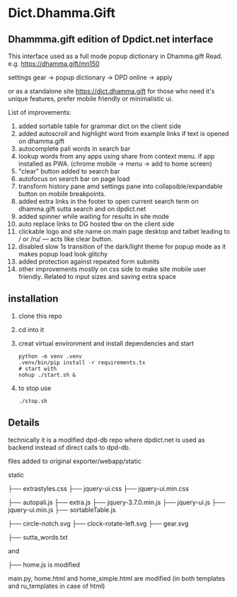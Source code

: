 # Dict.Dhamma.Gift
## Dhammma.gift edition of Dpdict.net interface

This interface used as a full mode popup dictionary in Dhamma.gift Read. e.g. https://dhamma.gift/mn150

settings gear -> popup dictionary -> DPD online -> apply

or as a standalone site https://dict.dhamma.gift for those who need it's unique features, prefer mobile friendly or minimalistic ui.

List of improvements:

1. added sortable table for grammar dict on the client side 
2. added autoscroll and highlight word from example links if text is opened on dhamma.gift 
3. autocomplete pali words in search bar
4. lookup words from any apps using share from context menu. if app installed as PWA. (chrome mobile -> menu -> add to home screen)
5. "clear" button added to search bar
6. autofocus on search bar on page load
7. transform history pane amd settings pane into collapsible/expandable button on mobile breakpoints.
8. added extra links in the footer to open current search term on dhamma.gift sutta search and on dpdict.net
9. added spinner while waiting for results in site mode
10. auto replace links to DG hosted tbw on the client side
11. clickable logo and site name on main page desktop and talbet leading to / or /ru/ — acts like clear button.
12. disabled slow 1s transition of the dark/light theme for popup mode as it makes popup load look glitchy
13. added protection against repeated form submits
14. other improvements mostly on css side to make site mobile user friendly. Related to input sizes and saving extra space






## installation 

1. clone this repo
2. cd into it
3. creat virtual environment and install dependencies and start
   
   ```
   python -m venv .venv
   .venv/bin/pip install -r requirements.tx
   # start with
   nohup ./start.sh &
   ```
   
4. to stop use
   ```
   ./stop.sh
   ```
   
## Details

technically it is a modified dpd-db repo where dpdict.net is used as backend instead of direct calls to dpd-db.

files added to original exporter/webapp/static

static

├── extrastyles.css
├── jquery-ui.css
├── jquery-ui.min.css

├── autopali.js
├── extra.js
├── jquery-3.7.0.min.js
├── jquery-ui.js
├── jquery-ui.min.js
├── sortableTable.js

├── circle-notch.svg
├── clock-rotate-left.svg
├── gear.svg

├── sutta_words.txt

and 

├── home.js is modified

main.py, home.html and home_simple.html are modified (in both templates and ru_templates in case of html)
 
